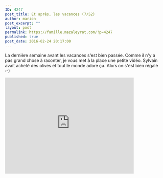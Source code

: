 ```yaml
---
ID: 4247
post_title: Et après, les vacances (7/52)
author: marion
post_excerpt: ""
layout: post
permalink: https://famille.mazaleyrat.com/?p=4247
published: true
post_date: 2016-02-24 20:17:00
---
```

La dernière semaine avant les vacances s'est bien passée. Comme il n'y a pas grand chose à raconter, je vous met à la place une petite vidéo. Sylvain avait acheté des olives et tout le monde adore ça. Alors on s'est bien régalé :-)

<iframe width="420" height="315" src="https://www.youtube.com/embed/2NzrV21rU-8" frameborder="0" allowfullscreen></iframe>